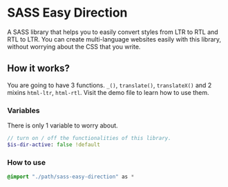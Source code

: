 # SASS Easy Direction
A SASS library that helps you to easily convert styles from LTR to RTL and RTL to LTR. You can create multi-language websites easily with this library, without worrying about the CSS that you write.

## How it works?
You are going to have 3 functions. `_()`, `translate()`, `translateX()` and 2 mixins `html-ltr`, `html-rtl`. Visit the demo file to learn how to use them.

### Variables
There is only 1 variable to worry about.
```sass
// turn on / off the functionalities of this library.
$is-dir-active: false !default
```

### How to use
```sass
@import "./path/sass-easy-direction" as *
```
